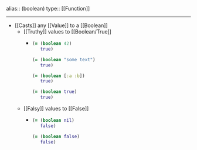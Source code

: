 alias:: (boolean)
type:: [[Function]]

- ---
- [[Casts]] any [[Value]] to a [[Boolean]]
	- [[Truthy]] values to [[Boolean/True]]
		- ``` clojure
		  (= (boolean 42)
		     true)
		  
		  (= (boolean "some text")
		     true)
		  
		  (= (boolean [:a :b])
		     true)
		  
		  (= (boolean true)
		     true)
		  ```
	- [[Falsy]] values to [[False]]
		- ``` clojure
		  (= (boolean nil)
		     false)
		  
		  (= (boolean false)
		     false)
		  ```